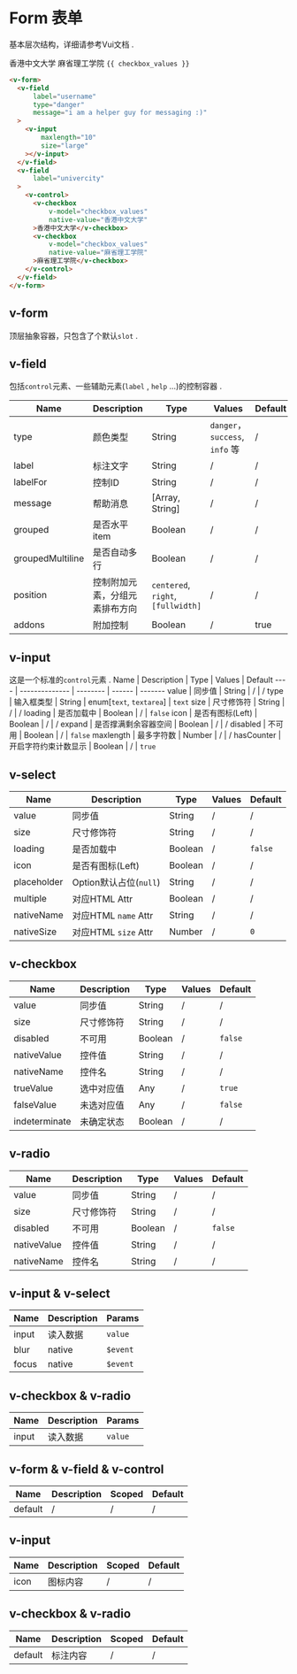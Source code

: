# Form 表单

基本层次结构，详细请参考Vui文档 .

<div class="demo-box">
  <v-form>
    <v-field
        label="username"
        type="danger"
        message="i am a helper guy for messaging :)"
    >
      <v-input
          maxlength="10"
          size="large"
      ></v-input>
    </v-field>
    <v-field
        label="univercity"
    >
      <v-control>
        <v-checkbox
          v-model="checkbox_values"
          native-value="香港中文大学"
        >香港中文大学</v-checkbox>
        <v-checkbox
            v-model="checkbox_values"
            native-value="麻省理工学院"
        >麻省理工学院</v-checkbox>
      </v-control>
    </v-field>
    <v-field>
      <v-control>
        <code>{{ checkbox_values }}</code>
      </v-control>
    </v-field>
  </v-form>
</div>

```html
<v-form>
  <v-field
      label="username"
      type="danger"
      message="i am a helper guy for messaging :)"
  >
    <v-input
        maxlength="10"
        size="large"
    ></v-input>
  </v-field>
  <v-field
      label="univercity"
  >
    <v-control>
      <v-checkbox
          v-model="checkbox_values"
          native-value="香港中文大学"
      >香港中文大学</v-checkbox>
      <v-checkbox
          v-model="checkbox_values"
          native-value="麻省理工学院"
      >麻省理工学院</v-checkbox>
    </v-control>
  </v-field>
</v-form>
```

## v-form

顶层抽象容器，只包含了个默认`slot` .

<div class="demo-box">
<component-doc-table>
<div slot="props">

## v-field
包括`control`元素、一些辅助元素(`label` , `help` ...)的控制容器 .

Name       | Description    | Type     | Values                              | Default
----       | -------------- | -------- | ------                              | -------
type       | 颜色类型        | String   | `danger`，`success`, `info` 等      | /
label      | 标注文字        | String   | /                                   | /
labelFor   | 控制ID          | String   | /                                  | /
message    | 帮助消息        | [Array, String] | /                            | /
grouped    | 是否水平item    | Boolean   | /                                  | /
groupedMultiline  | 是否自动多行  | Boolean | /                                | /
position   | 控制附加元素，分组元素排布方向 | `centered`, `right`, `[fullwidth]` | / | /
addons     | 附加控制         |  Boolean | /                                  | true

## v-input
这是一个标准的`control`元素 .
Name       | Description           | Type     | Values | Default
----       | --------------        | -------- | ------ | -------
value      | 同步值                 | String   | /      | /
type       | 输入框类型             | String    | enum[`text`, `textarea`] |  `text`
size       | 尺寸修饰符             | String    | /      | /
loading    | 是否加载中              | Boolean  | /      | `false`
icon       | 是否有图标(Left)       | Boolean   | /      | /
expand     | 是否撑满剩余容器空间     | Boolean  | /      | /
disabled   | 不可用                 | Boolean   | /     | `false`
maxlength  | 最多字符数              | Number   | /      | /
hasCounter | 开启字符约束计数显示     | Boolean   | /     | `true`

## v-select
Name       | Description           | Type     | Values | Default
----       | --------------        | -------- | ------ | -------
value      | 同步值                 | String   | /      | /
size       | 尺寸修饰符             | String    | /      | /
loading    | 是否加载中              | Boolean  | /      | `false`
icon       | 是否有图标(Left)       | Boolean   | /      | /
placeholder| Option默认占位(`null`) | String    | /      | /
multiple   | 对应HTML Attr         | Boolean   | /     | /
nativeName | 对应HTML `name` Attr  | String    | /     | /
nativeSize | 对应HTML `size` Attr  | Number    | /     | `0`

## v-checkbox
Name       | Description           | Type     | Values | Default
----       | --------------        | -------- | ------ | -------
value      | 同步值                 | String   | /      | /
size       | 尺寸修饰符             | String    | /      | /
disabled   | 不可用                 | Boolean   | /     | `false`
nativeValue| 控件值                 | String    | /     | /
nativeName | 控件名                 | String    | /     | /
trueValue  | 选中对应值              | Any      | /      | `true`
falseValue | 未选对应值              | Any      | /      | `false`
indeterminate| 未确定状态            | Boolean  | /      | /

## v-radio
Name       | Description           | Type     | Values | Default
----       | --------------        | -------- | ------ | -------
value      | 同步值                 | String   | /      | /
size       | 尺寸修饰符             | String    | /      | /
disabled   | 不可用                 | Boolean   | /     | `false`
nativeValue| 控件值                 | String    | /     | /
nativeName | 控件名                 | String    | /     | /
</div>

<div slot="events">

## v-input & v-select
Name       | Description          | Params
----       | ------------         | --------
input      | 读入数据              | `value`
blur       | native               | `$event`
focus      | native               | `$event`

## v-checkbox & v-radio
Name       | Description          | Params
----       | ------------         | --------
input      | 读入数据              | `value`
</div>

<div slot="slots">

## v-form & v-field & v-control
Name       | Description    | Scoped | Default
----       | -------------- | ------ | -------
default    | /              | /      | /

## v-input
Name       | Description    | Scoped | Default
----       | -------------- | ------ | -------
icon       | 图标内容        | /      | /

## v-checkbox & v-radio
Name       | Description    | Scoped | Default
----       | -------------- | ------ | -------
default    | 标注内容        | /      | /
</div>
</component-doc-table>
</div>

<script>
  export default {
    data () {
      return {
        checkbox_values: []
      }
    }
  }
</script>